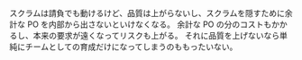 スクラムは請負でも動けるけど、品質は上がらないし、スクラムを隠すために余計な PO を内部から出さないといけなくなる。
余計な PO の分のコストもかかるし、本来の要求が遠くなってリスクも上がる。
それに品質を上げないなら単純にチームとしての育成だけになってしまうのももったいない。
